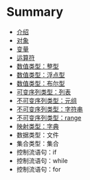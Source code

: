 # Summary

* [介绍](README.md)
* [对象](对象.md)
* [变量](变量.md)
* [运算符](运算符.md)
* [数值类型：整型](数值类型：整型.md)
* [数值类型：浮点型](数值类型：浮点型.md)
* [数值类型：布尔型](数值类型：布尔型.md)
* [可变序列类型：列表](可变序列类型：列表.md)
* [不可变序列类型：元组](不可变序列类型：元组.md)
* [不可变序列类型：字符串](不可变序列类型：字符串.md)
* [不可变序列类型：range](不可变序列类型：range.md)
* [映射类型：字典](映射类型：字典.md)
* 数据类型：文件
* 集合类型：集合
* 控制流语句：if
* 控制流语句：while
* 控制流语句：for



